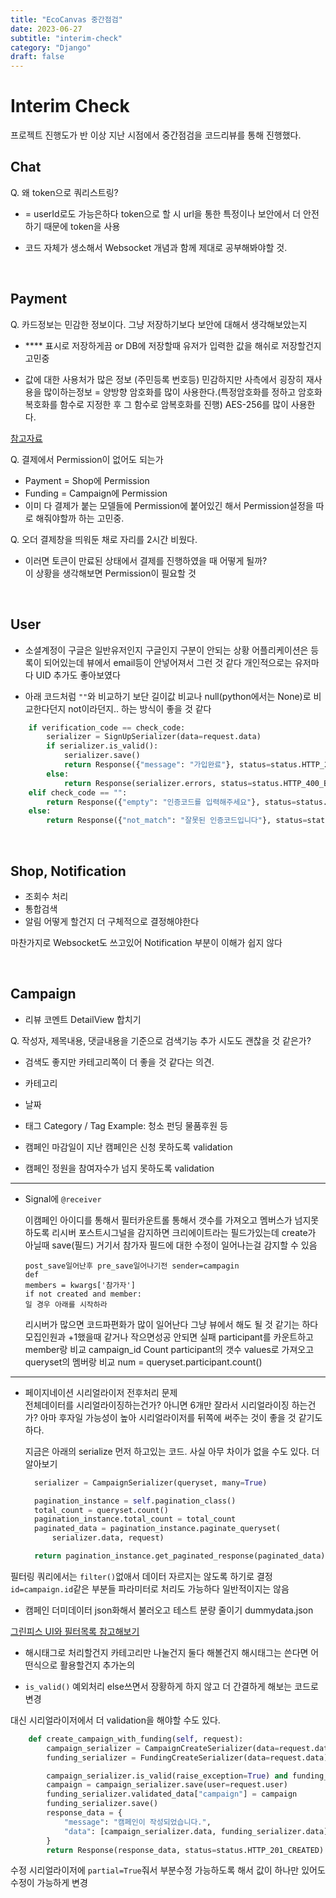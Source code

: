 ```yaml
---
title: "EcoCanvas 중간점검"
date: 2023-06-27
subtitle: "interim-check"
category: "Django"
draft: false
---
```


# Interim Check

프로젝트 진행도가 반 이상 지난 시점에서 중간점검을 코드리뷰를 통해 진행했다.

## Chat

Q. 왜 token으로 쿼리스트링?

- = userId로도 가능은하다 token으로 할 시 url을 통한 특정이나 보안에서 더 안전하기 때문에 token을 사용

- 코드 자체가 생소해서 Websocket 개념과 함께 제대로 공부해봐야할 것.

<br/>

## Payment

Q. 카드정보는 민감한 정보이다. 그냥 저장하기보다 보안에 대해서 생각해보았는지

- \*\*\*\* 표시로 저장하게끔 or DB에 저장할때 유저가 입력한 값을 해쉬로 저장할건지 고민중

- 값에 대한 사용처가 많은 정보 (주민등록 번호등) 민감하지만 사측에서 굉장히 재사용을 많이하는정보
  = 양방향 암호화를 많이 사용한다.(특정암호화를 정하고 암호화 복호화를 함수로 지정한 후 그 함수로 암복호화를 진행)
  AES-256를 많이 사용한다.

[참고자료](https://velog.io/@hwangninaa/%EC%96%91%EB%B0%A9%ED%96%A5-%EC%95%94%ED%98%B8%ED%99%94)

Q. 결제에서 Permission이 없어도 되는가

- Payment = Shop에 Permission
- Funding = Campaign에 Permission
- 이미 다 결제가 붙는 모델들에 Permission에 붙어있긴 해서 Permission설정을 따로 해줘야할까 하는 고민중.

Q. 오더 결제창을 띄워둔 채로 자리를 2시간 비웠다.

- 이러면 토큰이 만료된 상태에서 결제를 진행하였을 때 어떻게 될까?  
  이 상황을 생각해보면 Permission이 필요할 것

<br/>

## User

- 소셜계정이 구글은 일반유저인지 구글인지 구분이 안되는 상황
  어플리케이션은 등록이 되어있는데 뷰에서 email등이 안넣어져서 그런 것 같다
  개인적으로는 유저마다 UID 추가도 좋아보였다

- 아래 코드처럼 `""`와 비교하기 보단 길이값 비교나 null(python에서는 None)로
  비교한다던지 not이라던지.. 하는 방식이 좋을 것 같다

```python
    if verification_code == check_code:
        serializer = SignUpSerializer(data=request.data)
        if serializer.is_valid():
            serializer.save()
            return Response({"message": "가입완료"}, status=status.HTTP_201_CREATED)
        else:
            return Response(serializer.errors, status=status.HTTP_400_BAD_REQUEST)
    elif check_code == "":
        return Response({"empty": "인증코드를 입력해주세요"}, status=status.HTTP_400_BAD_REQUEST)
    else:
        return Response({"not_match": "잘못된 인증코드입니다"}, status=status.HTTP_400_BAD_REQUEST)
```

<br/>

## Shop, Notification

- 조회수 처리
- 통합검색
- 알림 어떻게 할건지 더 구체적으로 결정해야한다

마찬가지로 Websocket도 쓰고있어 Notification 부분이 이해가 쉽지 않다

<br/>

## Campaign

- 리뷰 코멘트 DetailView 합치기

Q. 작성자, 제목내용, 댓글내용을 기준으로 검색기능 추가 시도도 괜찮을 것 같은가?

- 검색도 좋지만 카테고리쪽이 더 좋을 것 같다는 의견.
- 카테고리
- 날짜
- 태그
  Category / Tag Example: 청소 펀딩 물품후원 등

- 캠페인 마감일이 지난 캠페인은 신청 못하도록 validation
- 캠페인 정원을 참여자수가 넘지 못하도록 validation

<hr/>

- Signal에 `@receiver`

  이캠페인 아이디를 통해서 필터카운트롤 통해서 갯수를 가져오고 멤버스가 넘지못하도록
  리시버 포스트시그널을 감지하면 크리에이트라는 필드가있는데 create가 아닐때 save(필드) 거기서 참가자 필드에 대한 수정이 일어나는걸 감지할 수 있음

  ```
  post_save일어난후 pre_save일어나기전 sender=campagin
  def
  members = kwargs['참가자']
  if not created and member:
  일 경우 아래를 시작하라
  ```

  리시버가 많으면 코드파편화가 많이 일어난다
  그냥 뷰에서 해도 될 것 같기는 하다
  모집인원과 +1했을때 같거나 작으면성공 안되면 실패
  participant를 카운트하고 member랑 비교
  campaign_id Count participant의 갯수 values로 가져오고
  queryset의 멤버랑 비교
  num = queryset.participant.count()

<hr/>

- 페이지네이션 시리얼라이저 전후처리 문제  
  전체데이터를 시리얼라이징하는건가? 아니면 6개만 잘라서 시리얼라이징 하는건가?
  아마 후자일 가능성이 높아 시리얼라이저를 뒤쪽에 써주는 것이 좋을 것 같기도 하다.

  지금은 아래의 serialize 먼저 하고있는 코드. 사실 아무 차이가 없을 수도 있다. 더 알아보기

  ```python
    serializer = CampaignSerializer(queryset, many=True)

    pagination_instance = self.pagination_class()
    total_count = queryset.count()
    pagination_instance.total_count = total_count
    paginated_data = pagination_instance.paginate_queryset(
        serializer.data, request)

    return pagination_instance.get_paginated_response(paginated_data)
  ```

필터링 쿼리에서는 `filter()`없애서 데이터 자르지는 않도록 하기로 결정
`id=campaign.id`같은 부분들 파라미터로 처리도 가능하다 일반적이지는 않음

- 캠페인 더미데이터 json화해서 불러오고 테스트 분량 줄이기
  dummydata.json

[그린피스 UI와 필터목록 참고해보기](https://www.greenpeace.org/korea/?s=)

- 해시태그로 처리할건지 카테고리만 나눌건지 둘다 해볼건지
  해시태그는 쓴다면 어떤식으로 활용할건지 추가논의

- `is_valid()` 예외처리 else쓰면서 장황하게 하지 않고 더 간결하게 해보는 코드로 변경

대신 시리얼라이저에서 더 validation을 해야할 수도 있다.

```python
    def create_campaign_with_funding(self, request):
        campaign_serializer = CampaignCreateSerializer(data=request.data)
        funding_serializer = FundingCreateSerializer(data=request.data)

        campaign_serializer.is_valid(raise_exception=True) and funding_serializer.is_valid(raise_exception=True)
        campaign = campaign_serializer.save(user=request.user)
        funding_serializer.validated_data["campaign"] = campaign
        funding_serializer.save()
        response_data = {
            "message": "캠페인이 작성되었습니다.",
            "data": [campaign_serializer.data, funding_serializer.data],
        }
        return Response(response_data, status=status.HTTP_201_CREATED)
```

수정 시리얼라이저에 `partial=True`줘서 부분수정 가능하도록 해서
값이 하나만 있어도 수정이 가능하게 변경
